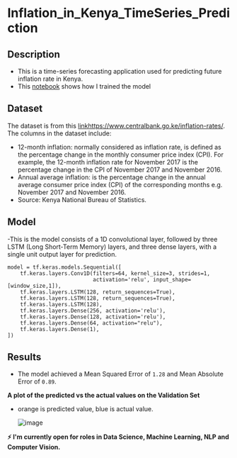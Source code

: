 # Inflation_in_Kenya_TimeSeries_Prediction
## Description
- This is a time-series forecasting application used for predicting future inflation rate in Kenya.
- This [notebook](https://github.com/KevKibe/Inflation_in_Kenya_TimeSeries_Prediction/blob/main/Timeseries_Inflation_Rate.ipynb) shows how I trained the model
  
## Dataset
The dataset is from this [link](https://www.centralbank.go.ke/inflation-rates/)https://www.centralbank.go.ke/inflation-rates/.
The columns in the dataset include:
- 12-month inflation: normally considered as inflation rate, is defined as the percentage change in the monthly consumer price index (CPI). For example, the 12-month inflation rate for November 2017 is the percentage change in the CPI of November 2017 and November 2016.
-  Annual average inflation: is the percentage change in the annual average consumer price index (CPI) of the corresponding months e.g. November 2017 and November 2016.
- Source: Kenya National Bureau of Statistics.

## Model
-This is the model consists of a 1D convolutional layer, followed by three LSTM (Long Short-Term Memory) layers, and three dense layers, with a single unit output layer for prediction.
   
    model = tf.keras.models.Sequential([
        tf.keras.layers.Conv1D(filters=64, kernel_size=3, strides=1,
                               activation='relu', input_shape=[window_size,1]),
        tf.keras.layers.LSTM(128, return_sequences=True),
        tf.keras.layers.LSTM(128, return_sequences=True),
        tf.keras.layers.LSTM(128),
        tf.keras.layers.Dense(256, activation='relu'),
        tf.keras.layers.Dense(128, activation='relu'),
        tf.keras.layers.Dense(64, activation="relu"),
        tf.keras.layers.Dense(1),
    ])

## Results
- The model achieved a Mean Squared Error of `1.28` and Mean Absolute Error of `0.89`.
  
**A plot of the predicted vs the actual values on the Validation Set**
- orange is predicted value, blue is actual value.
  
  ![image](https://github.com/KevKibe/Inflation_in_Kenya_TimeSeries_Prediction/assets/86055894/2a0b0352-7569-420a-b675-c0ee1f29283b)

**:zap: I'm currently open for roles in Data Science, Machine Learning, NLP and Computer Vision.**

